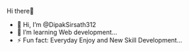 Hi there👋
- 👋 Hi, I’m @DipakSirsath312
- 🌱 I’m learning Web development...
- ⚡ Fun fact: Everyday Enjoy and New Skill Development...
  

<!---
DipakSirsath312/DipakSirsath312 is a ✨ special ✨ repository because its `README.md` (this file) appears on your GitHub profile.
You can click the Preview link to take a look at your changes.
--->
